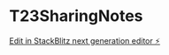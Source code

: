 # T23SharingNotes

[Edit in StackBlitz next generation editor ⚡️](https://stackblitz.com/~/github.com/SwatiSTiwari/T23SharingNotes)